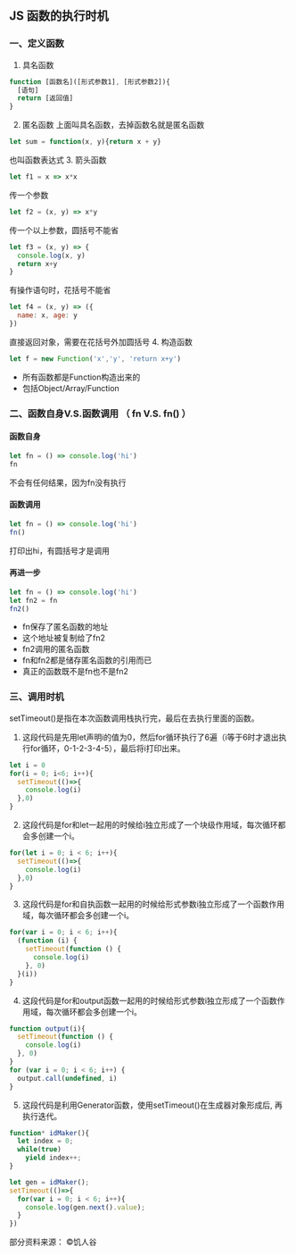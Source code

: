 ## JS 函数的执行时机
### 一、定义函数
1. 具名函数
```js
function [函数名]([形式参数1], [形式参数2]){
  [语句]
  return [返回值]
}
```
2. 匿名函数
上面叫具名函数，去掉函数名就是匿名函数
```js
let sum = function(x, y){return x + y}
```
也叫函数表达式
3. 箭头函数
```js
let f1 = x => x*x
```
传一个参数
```js
let f2 = (x, y) => x*y
```
传一个以上参数，圆括号不能省
```js
let f3 = (x, y) => { 
  console.log(x, y)
  return x+y
}
```
有操作语句时，花括号不能省
```js
let f4 = (x, y) => ({
  name: x, age: y
})
```
直接返回对象，需要在花括号外加圆括号
4. 构造函数
```js
let f = new Function('x','y', 'return x+y')
```
- 所有函数都是Function构造出来的
- 包括Object/Array/Function
### 二、函数自身V.S.函数调用 （ fn V.S. fn() ）
#### 函数自身
```js
let fn = () => console.log('hi')
fn
```
不会有任何结果，因为fn没有执行
#### 函数调用
```js
let fn = () => console.log('hi')
fn()
```
打印出hi，有圆括号才是调用
#### 再进一步
```js
let fn = () => console.log('hi')
let fn2 = fn
fn2()
```
- fn保存了匿名函数的地址
- 这个地址被复制给了fn2
- fn2调用的匿名函数
- fn和fn2都是储存匿名函数的引用而已
- 真正的函数既不是fn也不是fn2
### 三、调用时机
setTimeout()是指在本次函数调用栈执行完，最后在去执行里面的函数。
1. 这段代码是先用let声明i的值为0，然后for循环执行了6遍（i等于6时才退出执行for循环，0-1-2-3-4-5），最后将i打印出来。
```js
let i = 0
for(i = 0; i<6; i++){
  setTimeout(()=>{
    console.log(i)
  },0)
}
```
2. 这段代码是for和let一起用的时候给i独立形成了一个块级作用域，每次循环都会多创建一个i。
```js
for(let i = 0; i < 6; i++){
  setTimeout(()=>{
    console.log(i)
  },0)
}
```
3. 这段代码是for和自执函数一起用的时候给形式参数i独立形成了一个函数作用域，每次循环都会多创建一个i。
```js
for(var i = 0; i < 6; i++){
  (function (i) {
    setTimeout(function () {
      console.log(i)
    }, 0)
  }(i))
}
```
4. 这段代码是for和output函数一起用的时候给形式参数i独立形成了一个函数作用域，每次循环都会多创建一个i。
```js
function output(i){
  setTimeout(function () {
    console.log(i)
  }, 0)
} 
for (var i = 0; i < 6; i++) {
  output.call(undefined, i)
}
```
5. 这段代码是利用Generator函数，使用setTimeout()在生成器对象形成后, 再执行迭代。
```js
function* idMaker(){
  let index = 0;
  while(true)
    yield index++;
}

let gen = idMaker();
setTimeout(()=>{
  for(var i = 0; i < 6; i++){
    console.log(gen.next().value); 
  }
})
```

部分资料来源： &copy;饥人谷
